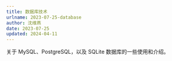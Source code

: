 ```yaml
---
title: 数据库技术
urlname: 2023-07-25-database
author: 沈维燕
date: 2023-07-25
updated: 2024-04-11
---
```


关于 MySQL、PostgreSQL，以及 SQLite 数据库的一些使用和介绍。

